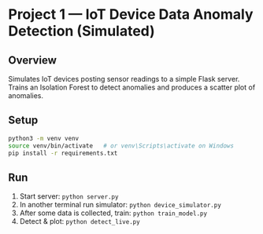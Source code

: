 # Project 1 — IoT Device Data Anomaly Detection (Simulated)

## Overview
Simulates IoT devices posting sensor readings to a simple Flask server. Trains an Isolation Forest to detect anomalies and produces a scatter plot of anomalies.

## Setup
```bash
python3 -m venv venv
source venv/bin/activate   # or venv\Scripts\activate on Windows
pip install -r requirements.txt
```

## Run
1. Start server: `python server.py`
2. In another terminal run simulator: `python device_simulator.py`
3. After some data is collected, train: `python train_model.py`
4. Detect & plot: `python detect_live.py`
